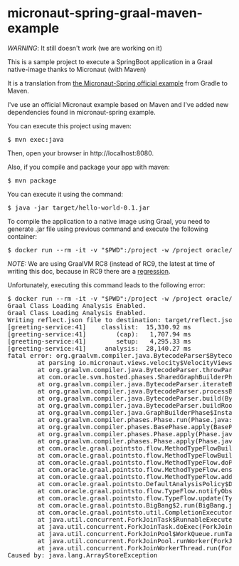 # micronaut-spring-graal-maven-example

*WARNING*: It still doesn't work (we are working on it)

This is a sample project to execute a SpringBoot application in a Graal native-image thanks to Micronaut (with Maven)

It is a translation from [the Micronaut-Spring official example](https://github.com/micronaut-projects/micronaut-spring/tree/master/examples/greeting-service) from Gradle to Maven.

I've use an official Micronaut example based on Maven and I've added new dependencies found in micronaut-spring example. 

You can execute this project using maven:

<pre>
$ mvn exec:java
</pre>

Then, open your browser in http://localhost:8080.

Also, if you compile and package your app with maven:

<pre>
$ mvn package
</pre>

You can execute it using the command:

<pre>
$ java -jar target/hello-world-0.1.jar
</pre>

To compile the application to a native image using Graal, you need to generate .jar file using previous command and execute the following container:

<pre>
$ docker run --rm -it -v "$PWD":/project -w /project oracle/graalvm-ce:1.0.0-rc8 /bin/bash build-native-image.sh
</pre>

*NOTE:* We are using GraalVM RC8 (instead of RC9, the latest at time of writing this doc, because in RC9 there are a [regression](https://github.com/oracle/graal/issues/494).

Unfortunately, executing this command leads to the following error:

<pre>
$ docker run --rm -it -v "$PWD":/project -w /project oracle/graalvm-ce:1.0.0-rc8 /bin/bash build-native-image.sh
Graal Class Loading Analysis Enabled.
Graal Class Loading Analysis Enabled.
Writing reflect.json file to destination: target/reflect.json
[greeting-service:41]    classlist:  15,330.92 ms
[greeting-service:41]        (cap):   1,707.94 ms
[greeting-service:41]        setup:   4,295.33 ms
[greeting-service:41]     analysis:  28,140.27 ms
fatal error: org.graalvm.compiler.java.BytecodeParser$BytecodeParserError: java.lang.ArrayStoreException
        at parsing io.micronaut.views.velocity$VelocityViewsRendererDefinitionClass.getBeanType(Unknown Source)
        at org.graalvm.compiler.java.BytecodeParser.throwParserError(BytecodeParser.java:2406)
        at com.oracle.svm.hosted.phases.SharedGraphBuilderPhase$SharedBytecodeParser.throwParserError(SharedGraphBuilderPhase.java:89)
        at org.graalvm.compiler.java.BytecodeParser.iterateBytecodesForBlock(BytecodeParser.java:3146)
        at org.graalvm.compiler.java.BytecodeParser.processBlock(BytecodeParser.java:2950)
        at org.graalvm.compiler.java.BytecodeParser.build(BytecodeParser.java:888)
        at org.graalvm.compiler.java.BytecodeParser.buildRootMethod(BytecodeParser.java:782)
        at org.graalvm.compiler.java.GraphBuilderPhase$Instance.run(GraphBuilderPhase.java:95)
        at org.graalvm.compiler.phases.Phase.run(Phase.java:49)
        at org.graalvm.compiler.phases.BasePhase.apply(BasePhase.java:197)
        at org.graalvm.compiler.phases.Phase.apply(Phase.java:42)
        at org.graalvm.compiler.phases.Phase.apply(Phase.java:38)
        at com.oracle.graal.pointsto.flow.MethodTypeFlowBuilder.parse(MethodTypeFlowBuilder.java:204)
        at com.oracle.graal.pointsto.flow.MethodTypeFlowBuilder.apply(MethodTypeFlowBuilder.java:323)
        at com.oracle.graal.pointsto.flow.MethodTypeFlow.doParse(MethodTypeFlow.java:310)
        at com.oracle.graal.pointsto.flow.MethodTypeFlow.ensureParsed(MethodTypeFlow.java:300)
        at com.oracle.graal.pointsto.flow.MethodTypeFlow.addContext(MethodTypeFlow.java:107)
        at com.oracle.graal.pointsto.DefaultAnalysisPolicy$DefaultVirtualInvokeTypeFlow.onObservedUpdate(DefaultAnalysisPolicy.java:186)
        at com.oracle.graal.pointsto.flow.TypeFlow.notifyObservers(TypeFlow.java:347)
        at com.oracle.graal.pointsto.flow.TypeFlow.update(TypeFlow.java:389)
        at com.oracle.graal.pointsto.BigBang$2.run(BigBang.java:508)
        at com.oracle.graal.pointsto.util.CompletionExecutor.lambda$execute$0(CompletionExecutor.java:174)
        at java.util.concurrent.ForkJoinTask$RunnableExecuteAction.exec(ForkJoinTask.java:1402)
        at java.util.concurrent.ForkJoinTask.doExec(ForkJoinTask.java:289)
        at java.util.concurrent.ForkJoinPool$WorkQueue.runTask(ForkJoinPool.java:1056)
        at java.util.concurrent.ForkJoinPool.runWorker(ForkJoinPool.java:1692)
        at java.util.concurrent.ForkJoinWorkerThread.run(ForkJoinWorkerThread.java:157)
Caused by: java.lang.ArrayStoreException
</pre> 


